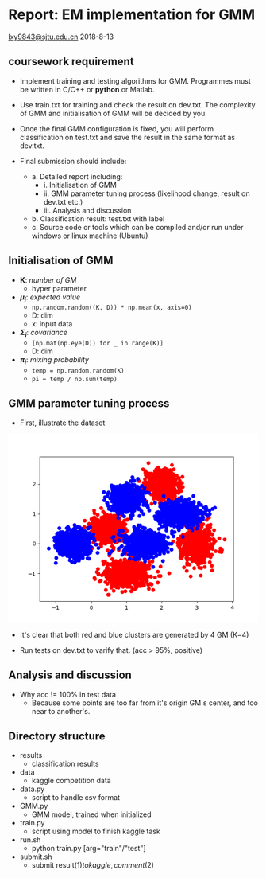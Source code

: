 # Report: EM implementation for GMM
lxy9843@sjtu.edu.cn 2018-8-13

## coursework requirement

- Implement training and testing algorithms for GMM. Programmes must be written in C/C++ or **python** or Matlab.

- Use train.txt for training and check the result on dev.txt. The complexity of GMM and initialisation of GMM will be decided by you.

- Once the final GMM configuration is fixed, you will perform classification on test.txt and save the result in the same format as dev.txt.

- Final submission should include:
    - a. Detailed report including:
        - i. Initialisation of GMM
        - ii. GMM parameter tuning process (likelihood change, result on dev.txt etc.)
        - iii. Analysis and discussion
    - b. Classification result: test.txt with label
    - c. Source code or tools which can be compiled and/or run under windows or linux machine (Ubuntu)

## Initialisation of GMM

- **K**: *number of GM*
    - hyper parameter
- **$\mu_i$**: *expected value*
    - ```np.random.random((K, D)) * np.mean(x, axis=0)```
    - D: dim
    - x: input data
- **$\Sigma_i$**: *covariance*
    - ```[np.mat(np.eye(D)) for _ in range(K)]```
    - D: dim
- **$\pi_i$**: *mixing probability*
    - ```temp = np.random.random(K)```
    - ```pi = temp / np.sum(temp)```

## GMM parameter tuning process

- First, illustrate the dataset

![scatter](results/scatter.png)

- It's clear that both red and blue clusters are generated by 4 GM (K=4)

- Run tests on dev.txt to varify that. (acc > 95%, positive)

## Analysis and discussion

- Why acc != 100% in test data
    - Because some points are too far from it's origin GM's center, and too near to another's.

## Directory structure

- results
    - classification results
- data
    - kaggle competition data
- data.py
    - script to handle csv format
- GMM.py
    - GMM model, trained when initialized
- train.py
    - script using model to finish kaggle task
- run.sh
    - python train.py [arg="train"/"test"]
- submit.sh
    - submit result($1) to kaggle, comment($2)
